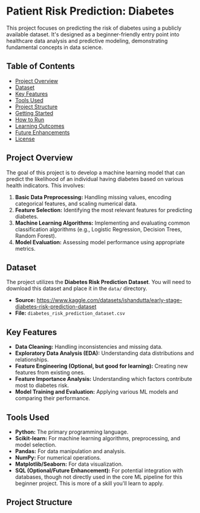 # Patient Risk Prediction: Diabetes

This project focuses on predicting the risk of diabetes using a publicly available dataset. It's designed as a beginner-friendly entry point into healthcare data analysis and predictive modeling, demonstrating fundamental concepts in data science.

## Table of Contents
- [Project Overview](#project-overview)
- [Dataset](#dataset)
- [Key Features](#key-features)
- [Tools Used](#tools-used)
- [Project Structure](#project-structure)
- [Getting Started](#getting-started)
- [How to Run](#how-to-run)
- [Learning Outcomes](#learning-outcomes)
- [Future Enhancements](#future-enhancements)
- [License](#license)

## Project Overview

The goal of this project is to develop a machine learning model that can predict the likelihood of an individual having diabetes based on various health indicators. This involves:
1.  **Basic Data Preprocessing:** Handling missing values, encoding categorical features, and scaling numerical data.
2.  **Feature Selection:** Identifying the most relevant features for predicting diabetes.
3.  **Machine Learning Algorithms:** Implementing and evaluating common classification algorithms (e.g., Logistic Regression, Decision Trees, Random Forest).
4.  **Model Evaluation:** Assessing model performance using appropriate metrics.

## Dataset

The project utilizes the **Diabetes Risk Prediction Dataset**. You will need to download this dataset and place it in the `data/` directory.

* **Source:** https://www.kaggle.com/datasets/ishandutta/early-stage-diabetes-risk-prediction-dataset
* **File:** `diabetes_risk_prediction_dataset.csv`

## Key Features

* **Data Cleaning:** Handling inconsistencies and missing data.
* **Exploratory Data Analysis (EDA):** Understanding data distributions and relationships.
* **Feature Engineering (Optional, but good for learning):** Creating new features from existing ones.
* **Feature Importance Analysis:** Understanding which factors contribute most to diabetes risk.
* **Model Training and Evaluation:** Applying various ML models and comparing their performance.

## Tools Used

* **Python:** The primary programming language.
* **Scikit-learn:** For machine learning algorithms, preprocessing, and model selection.
* **Pandas:** For data manipulation and analysis.
* **NumPy:** For numerical operations.
* **Matplotlib/Seaborn:** For data visualization.
* **SQL (Optional/Future Enhancement):** For potential integration with databases, though not directly used in the core ML pipeline for this beginner project. This is more of a skill you'll learn to apply.

## Project Structure
